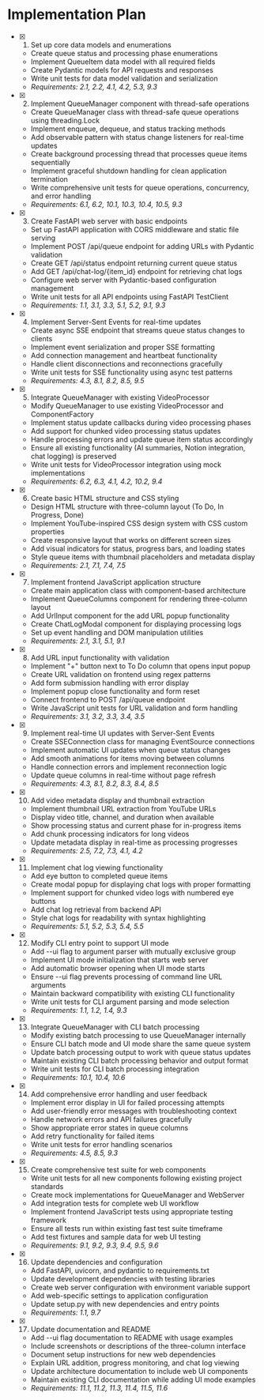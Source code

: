 # Implementation Plan

- [x] 1. Set up core data models and enumerations





  - Create queue status and processing phase enumerations
  - Implement QueueItem data model with all required fields
  - Create Pydantic models for API requests and responses
  - Write unit tests for data model validation and serialization
  - _Requirements: 2.1, 2.2, 4.1, 4.2, 5.3, 9.3_

- [x] 2. Implement QueueManager component with thread-safe operations





  - Create QueueManager class with thread-safe queue operations using threading.Lock
  - Implement enqueue, dequeue, and status tracking methods
  - Add observable pattern with status change listeners for real-time updates
  - Create background processing thread that processes queue items sequentially
  - Implement graceful shutdown handling for clean application termination
  - Write comprehensive unit tests for queue operations, concurrency, and error handling
  - _Requirements: 6.1, 6.2, 10.1, 10.3, 10.4, 10.5, 9.3_

- [x] 3. Create FastAPI web server with basic endpoints





  - Set up FastAPI application with CORS middleware and static file serving
  - Implement POST /api/queue endpoint for adding URLs with Pydantic validation
  - Create GET /api/status endpoint returning current queue status
  - Add GET /api/chat-log/{item_id} endpoint for retrieving chat logs
  - Configure web server with Pydantic-based configuration management
  - Write unit tests for all API endpoints using FastAPI TestClient
  - _Requirements: 1.1, 3.1, 3.3, 5.1, 5.2, 9.1, 9.3_

- [x] 4. Implement Server-Sent Events for real-time updates









  - Create async SSE endpoint that streams queue status changes to clients
  - Implement event serialization and proper SSE formatting
  - Add connection management and heartbeat functionality
  - Handle client disconnections and reconnections gracefully
  - Write unit tests for SSE functionality using async test patterns
  - _Requirements: 4.3, 8.1, 8.2, 8.5, 9.5_

- [x] 5. Integrate QueueManager with existing VideoProcessor





  - Modify QueueManager to use existing VideoProcessor and ComponentFactory
  - Implement status update callbacks during video processing phases
  - Add support for chunked video processing status updates
  - Handle processing errors and update queue item status accordingly
  - Ensure all existing functionality (AI summaries, Notion integration, chat logging) is preserved
  - Write unit tests for VideoProcessor integration using mock implementations
  - _Requirements: 6.2, 6.3, 4.1, 4.2, 10.2, 9.4_

- [x] 6. Create basic HTML structure and CSS styling





  - Design HTML structure with three-column layout (To Do, In Progress, Done)
  - Implement YouTube-inspired CSS design system with CSS custom properties
  - Create responsive layout that works on different screen sizes
  - Add visual indicators for status, progress bars, and loading states
  - Style queue items with thumbnail placeholders and metadata display
  - _Requirements: 2.1, 7.1, 7.4, 7.5_

- [x] 7. Implement frontend JavaScript application structure





  - Create main application class with component-based architecture
  - Implement QueueColumns component for rendering three-column layout
  - Add UrlInput component for the add URL popup functionality
  - Create ChatLogModal component for displaying processing logs
  - Set up event handling and DOM manipulation utilities
  - _Requirements: 2.1, 3.1, 5.1, 9.1_

- [x] 8. Add URL input functionality with validation





  - Implement "+" button next to To Do column that opens input popup
  - Create URL validation on frontend using regex patterns
  - Add form submission handling with error display
  - Implement popup close functionality and form reset
  - Connect frontend to POST /api/queue endpoint
  - Write JavaScript unit tests for URL validation and form handling
  - _Requirements: 3.1, 3.2, 3.3, 3.4, 3.5_

- [x] 9. Implement real-time UI updates with Server-Sent Events





  - Create SSEConnection class for managing EventSource connections
  - Implement automatic UI updates when queue status changes
  - Add smooth animations for items moving between columns
  - Handle connection errors and implement reconnection logic
  - Update queue columns in real-time without page refresh
  - _Requirements: 4.3, 8.1, 8.2, 8.3, 8.4, 8.5_

- [x] 10. Add video metadata display and thumbnail extraction





  - Implement thumbnail URL extraction from YouTube URLs
  - Display video title, channel, and duration when available
  - Show processing status and current phase for in-progress items
  - Add chunk processing indicators for long videos
  - Update metadata display in real-time as processing progresses
  - _Requirements: 2.5, 7.2, 7.3, 4.1, 4.2_

- [x] 11. Implement chat log viewing functionality





  - Add eye button to completed queue items
  - Create modal popup for displaying chat logs with proper formatting
  - Implement support for chunked video logs with numbered eye buttons
  - Add chat log retrieval from backend API
  - Style chat logs for readability with syntax highlighting
  - _Requirements: 5.1, 5.2, 5.3, 5.4, 5.5_

- [x] 12. Modify CLI entry point to support UI mode






  - Add --ui flag to argument parser with mutually exclusive group
  - Implement UI mode initialization that starts web server
  - Add automatic browser opening when UI mode starts
  - Ensure --ui flag prevents processing of command line URL arguments
  - Maintain backward compatibility with existing CLI functionality
  - Write unit tests for CLI argument parsing and mode selection
  - _Requirements: 1.1, 1.2, 1.4, 9.3_

- [x] 13. Integrate QueueManager with CLI batch processing





  - Modify existing batch processing to use QueueManager internally
  - Ensure CLI batch mode and UI mode share the same queue system
  - Update batch processing output to work with queue status updates
  - Maintain existing CLI batch processing behavior and output format
  - Write unit tests for CLI batch processing integration
  - _Requirements: 10.1, 10.4, 10.6_

- [x] 14. Add comprehensive error handling and user feedback





  - Implement error display in UI for failed processing attempts
  - Add user-friendly error messages with troubleshooting context
  - Handle network errors and API failures gracefully
  - Show appropriate error states in queue columns
  - Add retry functionality for failed items
  - Write unit tests for error handling scenarios
  - _Requirements: 4.5, 8.5, 9.3_

- [x] 15. Create comprehensive test suite for web components





  - Write unit tests for all new components following existing project standards
  - Create mock implementations for QueueManager and WebServer
  - Add integration tests for complete web UI workflow
  - Implement frontend JavaScript tests using appropriate testing framework
  - Ensure all tests run within existing fast test suite timeframe
  - Add test fixtures and sample data for web UI testing
  - _Requirements: 9.1, 9.2, 9.3, 9.4, 9.5, 9.6_

- [x] 16. Update dependencies and configuration





  - Add FastAPI, uvicorn, and pydantic to requirements.txt
  - Update development dependencies with testing libraries
  - Create web server configuration with environment variable support
  - Add web-specific settings to application configuration
  - Update setup.py with new dependencies and entry points
  - _Requirements: 1.1, 9.7_

- [x] 17. Update documentation and README





  - Add --ui flag documentation to README with usage examples
  - Include screenshots or descriptions of the three-column interface
  - Document setup instructions for new web dependencies
  - Explain URL addition, progress monitoring, and chat log viewing
  - Update architecture documentation to include web UI components
  - Maintain existing CLI documentation while adding UI mode examples
  - _Requirements: 11.1, 11.2, 11.3, 11.4, 11.5, 11.6_